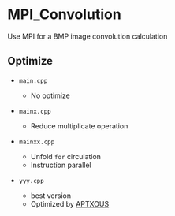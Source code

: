 # MPI_Convolution
Use MPI for a BMP image convolution calculation

## Optimize

* `main.cpp`
  * No optimize
* `mainx.cpp`
  * Reduce multiplicate operation
* `mainxx.cpp`

  * Unfold  `for`  circulation
  * Instruction parallel
* `yyy.cpp`
  * best version
  * Optimized by [APTXOUS](<https://github.com/APTXOUS>)

